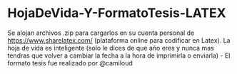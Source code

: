 # HojaDeVida-Y-FormatoTesis-LATEX
Se alojan archivos .zip para cargarlos en su cuenta personal de https://www.sharelatex.com/ (plataforma online para codificar en Latex). La hoja de vida es inteligente (solo le dices de que año eres y nunca mas tendras que volver a cambiar la fecha a la hora de imprimirla o enviarla) - El formato tesis fue realizado por @camiloud
